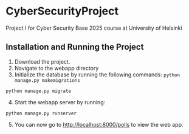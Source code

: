 # CyberSecurityProject
Project I for Cyber Security Base 2025 course at University of Helsinki


## Installation and Running the Project
1. Download the project.
2. Navigate to the webapp directory
3. Initialize the database by running the following commands:
  `python manage.py makemigrations`

  `python manage.py migrate`
  
4. Start the webapp server by running:

`python manage.py runserver`

5. You can now go to [http://localhost:8000/polls](http://localhost:8000/polls) to view the web app.
